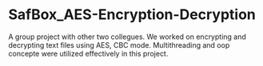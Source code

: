 # SafBox_AES-Encryption-Decryption
A group project with other two collegues. We worked on encrypting and decrypting text files using AES, CBC mode. Multithreading and oop concepte were utilized effectively in this project.

